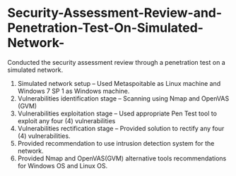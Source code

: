 # Security-Assessment-Review-and-Penetration-Test-On-Simulated-Network-
Conducted the security assessment review through a penetration test on a simulated network. 
1. Simulated network setup – Used Metaspoitable as Linux machine and Windows 7 SP 1 as Windows machine.
2. Vulnerabilities identification stage – Scanning using Nmap and OpenVAS (GVM)
3. Vulnerabilities exploitation stage – Used appropriate Pen Test tool to exploit any four (4) vulnerabilities
4. Vulnerabilities rectification stage – Provided solution to rectify any four (4) vulnerabilities.
5. Provided recommendation to use intrusion detection system for the network.
6. Provided Nmap and OpenVAS(GVM) alternative tools recommendations for Windows OS and Linux OS.
